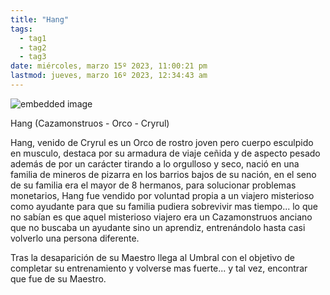 ```yaml
---
title: "Hang"
tags:
  - tag1
  - tag2
  - tag3
date: miércoles, marzo 15º 2023, 11:00:21 pm
lastmod: jueves, marzo 16º 2023, 12:34:43 am
---
```


![embedded image](https://assets.legendkeeper.com/04d23054-bb87-46d7-aa6d-99929720f686.png "Attachment")

Hang (Cazamonstruos - Orco - Cryrul)

Hang, venido de Cryrul es un Orco de rostro joven pero cuerpo esculpido en musculo, destaca por su armadura de viaje ceñida y de aspecto pesado además de por un carácter tirando a lo orgulloso y seco, nació en una familia de mineros de pizarra en los barrios bajos de su nación, en el seno de su familia era el mayor de 8 hermanos, para solucionar problemas monetarios, Hang fue vendido por voluntad propia a un viajero misterioso como ayudante para que su familia pudiera sobrevivir mas tiempo... lo que no sabían es que aquel misterioso viajero era un Cazamonstruos anciano que no buscaba un ayudante sino un aprendiz, entrenándolo hasta casi volverlo una persona diferente.

Tras la desaparición de su Maestro llega al Umbral con el objetivo de completar su entrenamiento y volverse mas fuerte... y tal vez, encontrar que fue de su Maestro.